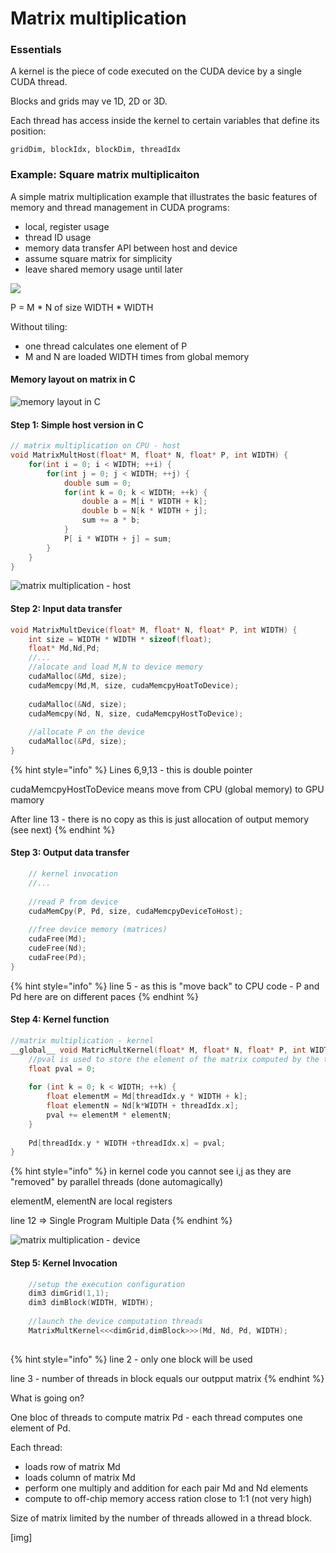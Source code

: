 # Matrix multiplication

### Essentials

A kernel is the piece of code executed on the CUDA device by a single CUDA thread.

Blocks and grids may ve 1D, 2D or 3D.

Each thread has access inside the kernel to certain variables that define its position:

```text
gridDim, blockIdx, blockDim, threadIdx
```



### Example: Square matrix multiplicaiton

A simple matrix multiplication example that illustrates the basic features of memory and thread management in CUDA programs:

* local, register usage
* thread ID usage
* memory data transfer API between host and device
* assume square matrix for simplicity
* leave shared memory usage until later



![](../.gitbook/assets/matrix1.jpeg)

P = M \* N of size WIDTH \* WIDTH

Without tiling:

* one thread calculates one element of P
* M and N are loaded WIDTH times from global memory



#### Memory layout on matrix in C

![memory layout in C](../.gitbook/assets/matrix2.jpeg)



#### Step 1: Simple host version in C



```c
// matrix multiplication on CPU - host
void MatrixMultHost(float* M, float* N, float* P, int WIDTH) {
    for(int i = 0; i < WIDTH; ++i) {
        for(int j = 0; j < WIDTH; ++j) {
            double sum = 0;
            for(int k = 0; k < WIDTH; ++k) {
                double a = M[i * WIDTH + k];
                double b = N[k * WIDTH + j];
                sum += a * b;
            }
            P[ i * WIDTH + j] = sum; 
        }
    }
}
```

![matrix multiplication - host](../.gitbook/assets/matrix3.jpeg)

#### Step 2: Input data transfer

```c
void MatrixMultDevice(float* M, float* N, float* P, int WIDTH) {
    int size = WIDTH * WIDTH * sizeof(float);
    float* Md,Nd,Pd;
    //...
    //alocate and load M,N to device memory
    cudaMalloc(&Md, size);
    cudaMemcpy(Md,M, size, cudaMemcpyHoatToDevice);
    
    cudaMalloc(&Nd, size);
    cudaMemcpy(Nd, N, size, cudaMemcpyHostToDevice);
    
    //allocate P on the device
    cudaMalloc(&Pd, size);    
}
```

{% hint style="info" %}
Lines 6,9,13 - this is double pointer

cudaMemcpyHostToDevice means move from CPU \(global memory\) to GPU mamory

After line 13 - there is no copy as this is just allocation of output memory \(see next\)
{% endhint %}



#### Step 3: Output data transfer

```c
    // kernel invocation
    //...
    
    //read P from device
    cudaMemCpy(P, Pd, size, cudaMemcpyDeviceToHost);
    
    //free device memory (matrices)
    cudaFree(Md);
    cudeFree(Nd);
    cudaFree(Pd);
}
```



{% hint style="info" %}
line 5 - as this is "move back" to CPU code - P and Pd here are on different paces
{% endhint %}

#### Step 4: Kernel function



```c
//matrix multiplication - kernel
__global__ void MatricMultKernel(float* M, float* N, float* P, int WIDTH) {
    //pval is used to store the element of the matrix computed by the thread
    float pval = 0;
    
    for (int k = 0; k < WIDTH; ++k) {
        float elementM = Md[threadIdx.y * WIDTH + k];
        float elementN = Nd[k*WIDTH + threadIdx.x];
        pval += elementM * elementN;
    }
    
    Pd[threadIdx.y * WIDTH +threadIdx.x] = pval;
}
```

{% hint style="info" %}
in kernel code you cannot see i,j as they are "removed" by parallel threads \(done automagically\)

elementM, elementN  are local registers 

line 12 =&gt; Single Program Multiple Data
{% endhint %}

![matrix multiplication - device](../.gitbook/assets/matrix4.jpeg)





#### Step 5: Kernel Invocation

```c
    //setup the execution configuration
    dim3 dimGrid(1,1);
    dim3 dimBlock(WIDTH, WIDTH);
    
    //launch the device computation threads
    MatrixMultKernel<<<dimGrid,dimBlock>>>(Md, Nd, Pd, WIDTH);
    
```

{% hint style="info" %}
line 2 - only one block will be used

line 3 - number of threads in block equals our outpput matrix
{% endhint %}



What is going on?

One bloc of threads to compute matrix Pd - each thread computes one element of Pd.

Each thread:

* loads row of matrix Md
* loads column of matrix Md
* perform one multiply and addition for each pair Md and Nd elements
* compute to off-chip memory access ration close to 1:1 \(not very high\)

Size of matrix limited by the number of threads allowed in a thread block.

 

\[img\]





























